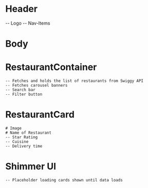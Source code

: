 # Header
  -- Logo
  -- Nav-Items

# Body

  # RestaurantContainer
    -- Fetches and holds the list of restaurants from Swiggy API
    -- Fetches carousel banners
    -- Search bar 
    -- Filter button

  # RestaurantCard
    # Image
    # Name of Restaurant
    -- Star Rating
    -- Cuisine
    -- Delivery time

  # Shimmer UI
    -- Placeholder loading cards shown until data loads